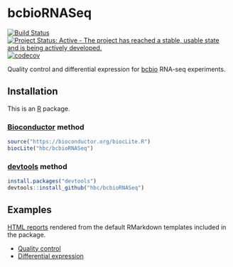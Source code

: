 # bcbioRNASeq

[![Build Status](https://travis-ci.org/hbc/bcbioRNASeq.svg?branch=master)](https://travis-ci.org/hbc/bcbioRNASeq)
[![Project Status: Active - The project has reached a stable, usable state and is being actively developed.](http://www.repostatus.org/badges/latest/active.svg)](http://www.repostatus.org/#active)
[![codecov](https://codecov.io/gh/hbc/bcbioRNASeq/branch/master/graph/badge.svg)](https://codecov.io/gh/hbc/bcbioRNASeq)

Quality control and differential expression for [bcbio][] RNA-seq experiments.


## Installation

This is an [R][] package.

### [Bioconductor][] method

```r
source("https://bioconductor.org/biocLite.R")
biocLite("hbc/bcbioRNASeq")
```

### [devtools][] method

```r
install.packages("devtools")
devtools::install_github("hbc/bcbioRNASeq")
```


## Examples

[HTML reports](http://bcb.io/bcbio_rnaseq_output_example) rendered from the default RMarkdown templates included in the package.

- [Quality control](http://bcb.io/bcbio_rnaseq_output_example/qc-master.html)
- [Differential expression](http://bcb.io/bcbio_rnaseq_output_example/de-master.html)


[bcbio]: https://github.com/chapmanb/bcbio-nextgen
[Bioconductor]: https://bioconductor.org
[devtools]: https://cran.r-project.org/package=devtools
[R]: https://www.r-project.org
[RMarkdown]: http://rmarkdown.rstudio.com
